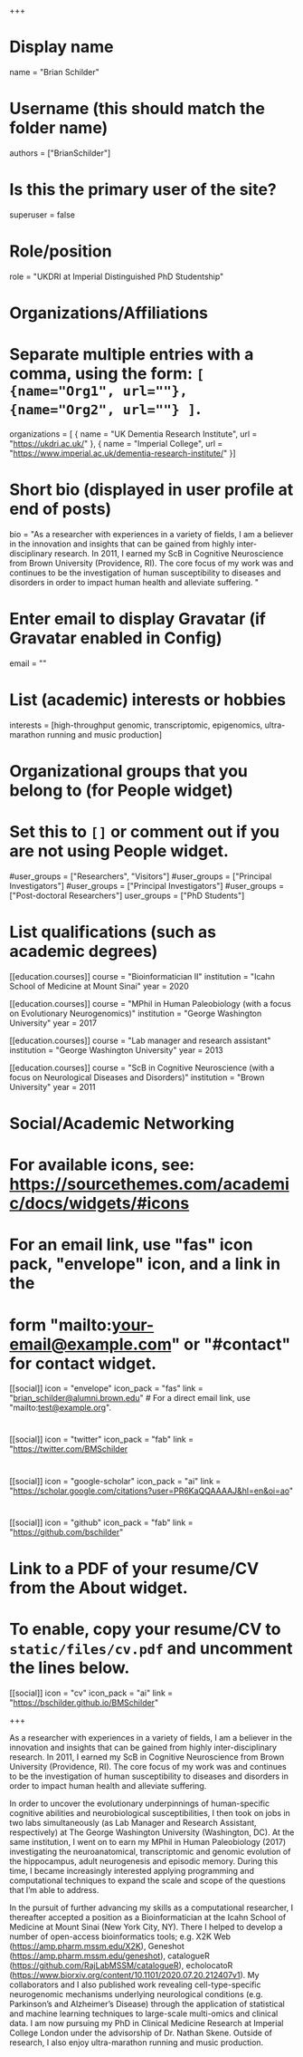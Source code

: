 +++
# Display name
name = "Brian Schilder"

# Username (this should match the folder name)
authors = ["BrianSchilder"]

# Is this the primary user of the site?
superuser = false

# Role/position
role = "UKDRI at Imperial Distinguished PhD Studentship" 

# Organizations/Affiliations
#   Separate multiple entries with a comma, using the form: `[ {name="Org1", url=""}, {name="Org2", url=""} ]`.
organizations = [ { name = "UK Dementia Research Institute", url = "https://ukdri.ac.uk/" },
  { name = "Imperial College", url = "https://www.imperial.ac.uk/dementia-research-institute/" }]

# Short bio (displayed in user profile at end of posts)
bio = "As a researcher with experiences in a variety of fields, I am a believer in the innovation and insights that can be gained from highly inter-disciplinary research. In 2011, I earned my ScB in Cognitive Neuroscience from Brown University (Providence, RI). The core focus of my work was and continues to be the investigation of human susceptibility to diseases and disorders in order to impact human health and alleviate suffering. "

# Enter email to display Gravatar (if Gravatar enabled in Config)
email = ""

# List (academic) interests or hobbies
interests = [high-throughput genomic, transcriptomic, epigenomics, ultra-marathon running and music production]

  

# Organizational groups that you belong to (for People widget)
#   Set this to `[]` or comment out if you are not using People widget.
#user_groups = ["Researchers", "Visitors"]
#user_groups = ["Principal Investigators"]
#user_groups = ["Principal Investigators"]
#user_groups = ["Post-doctoral Researchers"]
user_groups = ["PhD Students"]

# List qualifications (such as academic degrees)
[[education.courses]]
  course = "Bioinformatician II"
  institution = "Icahn School of Medicine at Mount Sinai"
  year = 2020

[[education.courses]]
  course = "MPhil in Human Paleobiology (with a focus on Evolutionary Neurogenomics)"
  institution = "George Washington University"
  year = 2017

[[education.courses]]
  course = "Lab manager and research assistant"
  institution = "George Washington University"
  year = 2013

[[education.courses]]
  course = "ScB in Cognitive Neuroscience (with a focus on Neurological Diseases and Disorders)"
  institution = "Brown University"
  year = 2011

# Social/Academic Networking
# For available icons, see: https://sourcethemes.com/academic/docs/widgets/#icons
#   For an email link, use "fas" icon pack, "envelope" icon, and a link in the
#   form "mailto:your-email@example.com" or "#contact" for contact widget.

[[social]]
  icon = "envelope"
  icon_pack = "fas"
  link = "brian_schilder@alumni.brown.edu"  # For a direct email link, use "mailto:test@example.org".
#
[[social]]
  icon = "twitter"
  icon_pack = "fab"
  link = "https://twitter.com/BMSchilder
#
[[social]]
  icon = "google-scholar"
  icon_pack = "ai"
  link = "https://scholar.google.com/citations?user=PR6KaQQAAAAJ&hl=en&oi=ao"
#
[[social]]
  icon = "github"
  icon_pack = "fab"
  link = "https://github.com/bschilder"

# Link to a PDF of your resume/CV from the About widget.
# To enable, copy your resume/CV to `static/files/cv.pdf` and uncomment the lines below.
[[social]]
   icon = "cv"
   icon_pack = "ai"
   link = "https://bschilder.github.io/BMSchilder"

+++

As a researcher with experiences in a variety of fields, I am a believer in the innovation and insights that can be gained from highly inter-disciplinary research. In 2011, I earned my ScB in Cognitive Neuroscience from Brown University (Providence, RI). The core focus of my work was and continues to be the investigation of human susceptibility to diseases and disorders in order to impact human health and alleviate suffering. 

In order to uncover the evolutionary underpinnings of human-specific cognitive abilities and neurobiological susceptibilities, I then took on jobs in two labs simultaneously (as Lab Manager and Research Assistant, respectively) at The George Washington University (Washington, DC). At the same institution, I went on to earn my MPhil in Human Paleobiology (2017) investigating the neuroanatomical, transcriptomic and genomic evolution of the hippocampus, adult neurogenesis and episodic memory. During this time, I became increasingly interested applying programming and computational techniques to expand the scale and scope of the questions that I’m able to address.

In the pursuit of further advancing my skills as a computational researcher, I thereafter accepted a position as a Bioinformatician at the Icahn School of Medicine at Mount Sinai (New York City, NY). There I helped to develop a number of open-access bioinformatics tools; e.g. X2K Web (https://amp.pharm.mssm.edu/X2K), Geneshot (https://amp.pharm.mssm.edu/geneshot), catalogueR (https://github.com/RajLabMSSM/catalogueR), echolocatoR (https://www.biorxiv.org/content/10.1101/2020.07.20.212407v1). My collaborators and I also published work revealing cell-type-specific neurogenomic mechanisms underlying neurological conditions (e.g. Parkinson’s and Alzheimer’s Disease) through the application of statistical and machine learning techniques to large-scale multi-omics and clinical data.
I am now pursuing my PhD in Clinical Medicine Research at Imperial College London under the advisorship of Dr. Nathan Skene. Outside of research, I also enjoy ultra-marathon running and music production.



